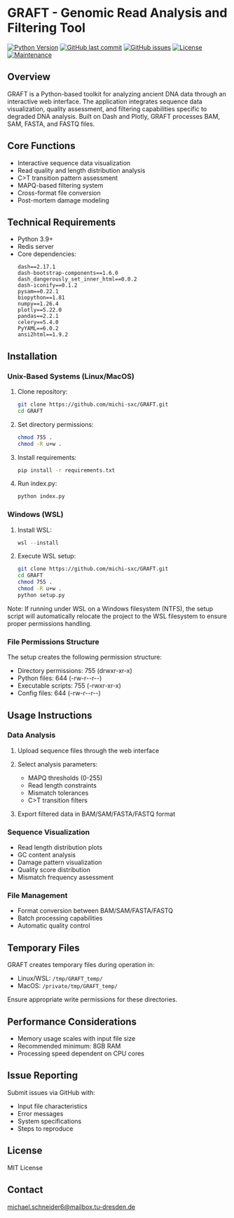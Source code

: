 # GRAFT - Genomic Read Analysis and Filtering Tool

[![Python Version](https://img.shields.io/badge/python-3.12%2B-blue.svg)](https://www.python.org/)
[![GitHub last commit](https://img.shields.io/github/last-commit/michi-sxc/GRAFT.svg)](https://github.com/michi-sxc/graft2/commits/main)
[![GitHub issues](https://img.shields.io/github/issues/michi-sxc/GRAFT.svg)](https://github.com/michi-sxc/GRAFT/issues)
[![License](https://img.shields.io/github/license/michi-sxc/GRAFT.svg)](https://github.com/michi-sxc/GRAFT/blob/main/LICENSE)
[![Maintenance](https://img.shields.io/badge/maintenance-active-green.svg)](https://github.com/michi-sxc/GRAFT)


## Overview

GRAFT is a Python-based toolkit for analyzing ancient DNA data through an interactive web interface. The application integrates sequence data visualization, quality assessment, and filtering capabilities specific to degraded DNA analysis. Built on Dash and Plotly, GRAFT processes BAM, SAM, FASTA, and FASTQ files.
## Core Functions

* Interactive sequence data visualization
* Read quality and length distribution analysis
* C>T transition pattern assessment
* MAPQ-based filtering system
* Cross-format file conversion
* Post-mortem damage modeling

## Technical Requirements

* Python 3.9+
* Redis server
* Core dependencies:
  ```
  dash==2.17.1
  dash-bootstrap-components==1.6.0
  dash_dangerously_set_inner_html==0.0.2
  dash-iconify==0.1.2
  pysam==0.22.1
  biopython==1.81
  numpy==1.26.4
  plotly==5.22.0
  pandas==2.2.1
  celery==5.4.0
  PyYAML==6.0.2
  ansi2html==1.9.2
  ```

## Installation

### Unix-Based Systems (Linux/MacOS)

1. Clone repository:
   ```bash
   git clone https://github.com/michi-sxc/GRAFT.git
   cd GRAFT
   ```

2. Set directory permissions:
   ```bash
   chmod 755 .
   chmod -R u+w .
   ```

3. Install requirements:
   ```bash
   pip install -r requirements.txt
   ```

4. Run index.py:
   ```bash
   python index.py
   ```

### Windows (WSL)

1. Install WSL:
   ```powershell
   wsl --install
   ```

2. Execute WSL setup:
   ```bash
   git clone https://github.com/michi-sxc/GRAFT.git
   cd GRAFT
   chmod 755 .
   chmod -R u+w .
   python setup.py
   ```

Note: If running under WSL on a Windows filesystem (NTFS), the setup script will automatically relocate the project to the WSL filesystem to ensure proper permissions handling.

### File Permissions Structure

The setup creates the following permission structure:
* Directory permissions: 755 (drwxr-xr-x)
* Python files: 644 (-rw-r--r--)
* Executable scripts: 755 (-rwxr-xr-x)
* Config files: 644 (-rw-r--r--)

## Usage Instructions

### Data Analysis

1. Upload sequence files through the web interface
2. Select analysis parameters:
   * MAPQ thresholds (0-255)
   * Read length constraints
   * Mismatch tolerances
   * C>T transition filters

3. Export filtered data in BAM/SAM/FASTA/FASTQ format

### Sequence Visualization

* Read length distribution plots
* GC content analysis
* Damage pattern visualization
* Quality score distribution
* Mismatch frequency assessment

### File Management

* Format conversion between BAM/SAM/FASTA/FASTQ
* Batch processing capabilities
* Automatic quality control

## Temporary Files

GRAFT creates temporary files during operation in:
* Linux/WSL: `/tmp/GRAFT_temp/`
* MacOS: `/private/tmp/GRAFT_temp/`

Ensure appropriate write permissions for these directories.

## Performance Considerations

* Memory usage scales with input file size
* Recommended minimum: 8GB RAM
* Processing speed dependent on CPU cores

## Issue Reporting

Submit issues via GitHub with:
* Input file characteristics
* Error messages
* System specifications
* Steps to reproduce

## License

MIT License

## Contact

[michael.schneider6@mailbox.tu-dresden.de](mailto:michael.schneider6@mailbox.tu-dresden.de)
